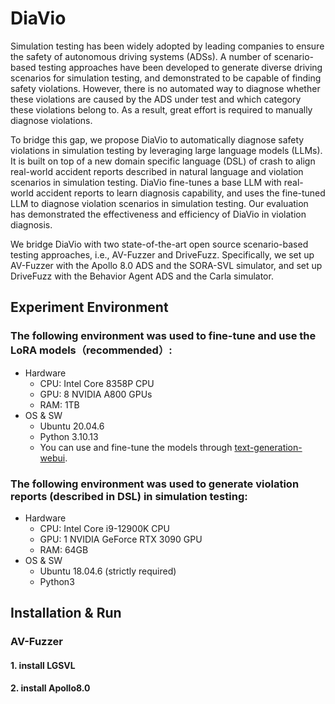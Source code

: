 # DiaVio
Simulation testing has been widely adopted by leading companies to ensure the safety of autonomous driving systems (ADSs). A number of scenario-based testing approaches have been developed to generate diverse driving scenarios for simulation testing, and demonstrated to be capable of finding safety violations. However, there is no automated way to diagnose whether these violations are caused by the ADS under test and which category these violations belong to. As a result, great effort is required to manually diagnose violations.

To bridge this gap, we propose DiaVio to automatically diagnose safety violations in simulation testing by leveraging large language models (LLMs). It is built on top of a new domain specific language (DSL) of crash to align real-world accident reports described in natural language and violation scenarios in simulation testing. DiaVio fine-tunes a base LLM with real-world accident reports to learn diagnosis capability, and uses the fine-tuned LLM to diagnose violation scenarios in simulation testing. Our evaluation has demonstrated the effectiveness and efficiency of DiaVio in violation diagnosis.

We bridge DiaVio with two state-of-the-art open source scenario-based testing approaches, i.e., AV-Fuzzer and DriveFuzz. Specifically, we set up AV-Fuzzer with the Apollo 8.0 ADS and the SORA-SVL simulator, and set up DriveFuzz with the Behavior Agent ADS and the Carla simulator.
## Experiment Environment

### The following environment was used to fine-tune and use the LoRA models（recommended）:

- Hardware
    - CPU: Intel Core 8358P CPU
    - GPU: 8 NVIDIA A800 GPUs
    - RAM: 1TB
- OS & SW
    - Ubuntu 20.04.6 
    - Python 3.10.13
    - You can use and fine-tune the models through [text-generation-webui](https://github.com/oobabooga/text-generation-webui).

### The following environment was used to generate violation reports (described in DSL) in simulation testing:

- Hardware
    - CPU: Intel Core i9-12900K CPU
    - GPU: 1 NVIDIA GeForce RTX 3090 GPU
    - RAM:  64GB
- OS & SW
    - Ubuntu 18.04.6 (strictly required)
    - Python3

## Installation & Run
### AV-Fuzzer
#### 1. install LGSVL
#### 2. install Apollo8.0


